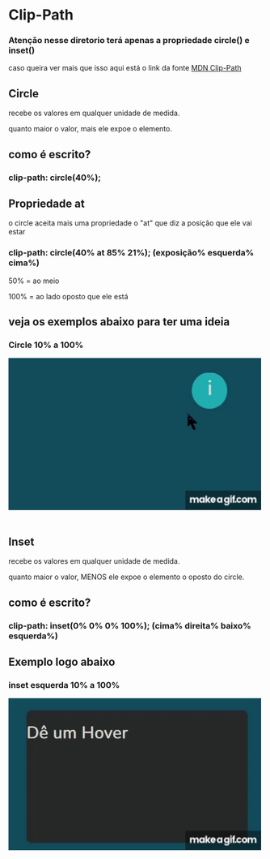 # Clip-Path
### Atenção nesse diretorio terá apenas a propriedade circle() e inset()
caso queira ver mais que isso aqui está o link da fonte
[MDN Clip-Path](https://developer.mozilla.org/en-US/docs/Web/CSS/clip-path)

## Circle


recebe os valores em qualquer unidade de medida.

quanto maior o valor, mais ele expoe o elemento.

## como é escrito?

### clip-path: circle(40%);

## Propriedade at
o circle aceita mais uma propriedade o "at" que diz a posição que ele vai estar

### clip-path: circle(40% at 85% 21%); (exposição% esquerda% cima%)

50% = ao meio 

100% = ao lado oposto que ele está


## veja os exemplos abaixo para ter uma ideia

<div>
  <h3>Circle 10% a 100%</h3>
  <img width="500" height="300" src="../../imgs/css/ClipRound/Circle.gif">
</div>

<br/>

## Inset


recebe os valores em qualquer unidade de medida.

quanto maior o valor, MENOS ele expoe o elemento o oposto do circle.

## como é escrito?

### clip-path: inset(0% 0% 0% 100%); (cima% direita% baixo% esquerda%)
 
## Exemplo logo abaixo

<div>
  <h3>inset esquerda 10% a 100%</h3>
  <img width="500" height="300" src="../../imgs/css/ClipLeftRight/LeftRight.gif">
</div>
